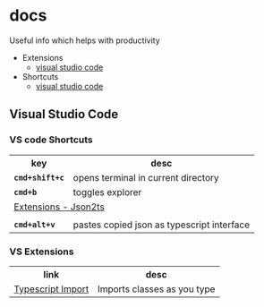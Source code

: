 # docs
Useful info which helps with productivity


* Extensions
  *  [visual studio code](#vs-code-extensions)
* Shortcuts  
  *  [visual studio code](#vs-code-shortcuts)
  
  
  
  






## Visual Studio Code
### VS code Shortcuts
<table>
    <tr>
       <th>key</th> 
       <th>desc</th>
    </tr>
      <tr>
          <td>
           <b><code>cmd+shift+c</code></b>
          </td> 
       <td>opens terminal in current directory </td>
    </tr>
          <tr>
          <td>
           <b><code>cmd+b</code></b>
          </td> 
       <td>toggles explorer </td>
    </tr>
    <tr>
      <td colspan=2>
           <a href="https://marketplace.visualstudio.com/items?itemName=GregorBiswanger.json2ts">Extensions - Json2ts</a>
      </td>
    </tr>
    <tr>
      <td >
          <tr>
          <td>
           <b><code>cmd+alt+v</code></b>
          </td> 
       <td>pastes copied json as  typescript interface</td>
    </tr>
          <t
      </td>
    </tr>
</table>



### VS Extensions
<table>
    <tr>
       <th>link</th> 
       <th>desc</th>
    </tr>
      <tr>
          <td>
             <a href="https://marketplace.visualstudio.com/items?itemName=kevinmcgowan.TypeScriptImport">Typescript Import </a>
          </td> 
       <td>Imports classes as you type </td>
    </tr>
</table>

